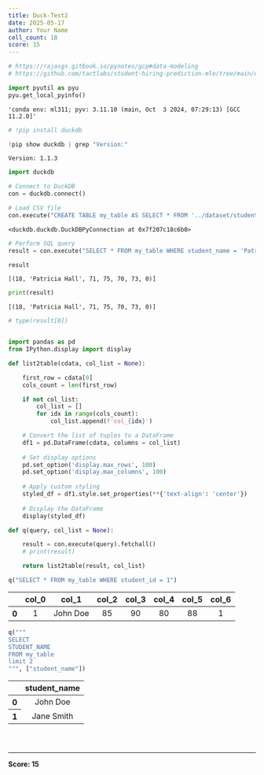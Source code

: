 ```yaml
---
title: Duck-Test2
date: 2025-05-17
author: Your Name
cell_count: 18
score: 15
---
```


```python
# https://rajasgs.gitbook.io/pynotes/gcp#data-modeling
# https://github.com/tactlabs/student-hiring-prediction-mle/tree/main/dataset
```


```python
import pyutil as pyu
pyu.get_local_pyinfo()
```




    'conda env: ml311; pyv: 3.11.10 (main, Oct  3 2024, 07:29:13) [GCC 11.2.0]'




```python
# !pip install duckdb
```


```python
!pip show duckdb | grep "Version:"
```

    Version: 1.1.3



```python
import duckdb
```


```python
# Connect to DuckDB
con = duckdb.connect()
```


```python
# Load CSV file
con.execute("CREATE TABLE my_table AS SELECT * FROM '../dataset/student_data.parquet'")
```




    <duckdb.duckdb.DuckDBPyConnection at 0x7f207c18c6b0>




```python
# Perform SQL query
result = con.execute("SELECT * FROM my_table WHERE student_name = 'Patricia Hall'").fetchall()
```


```python
result
```




    [(18, 'Patricia Hall', 71, 75, 70, 73, 0)]




```python
print(result)
```

    [(18, 'Patricia Hall', 71, 75, 70, 73, 0)]



```python
# type(result[0])
```


```python

import pandas as pd
from IPython.display import display

def list2table(cdata, col_list = None):

    first_row = cdata[0]
    cols_count = len(first_row)

    if not col_list:
        col_list = []
        for idx in range(cols_count):
            col_list.append(f'col_{idx}')

    # Convert the list of tuples to a DataFrame
    df1 = pd.DataFrame(cdata, columns = col_list)
    
    # Set display options
    pd.set_option('display.max_rows', 100)
    pd.set_option('display.max_columns', 100)
    
    # Apply custom styling
    styled_df = df1.style.set_properties(**{'text-align': 'center'})
    
    # Display the DataFrame
    display(styled_df)
```


```python
def q(query, col_list = None):

    result = con.execute(query).fetchall()
    # print(result)

    return list2table(result, col_list)
```


```python
q("SELECT * FROM my_table WHERE student_id = 1")
```


<style type="text/css">
#T_471dc_row0_col0, #T_471dc_row0_col1, #T_471dc_row0_col2, #T_471dc_row0_col3, #T_471dc_row0_col4, #T_471dc_row0_col5, #T_471dc_row0_col6 {
  text-align: center;
}
</style>
<table id="T_471dc">
  <thead>
    <tr>
      <th class="blank level0" >&nbsp;</th>
      <th id="T_471dc_level0_col0" class="col_heading level0 col0" >col_0</th>
      <th id="T_471dc_level0_col1" class="col_heading level0 col1" >col_1</th>
      <th id="T_471dc_level0_col2" class="col_heading level0 col2" >col_2</th>
      <th id="T_471dc_level0_col3" class="col_heading level0 col3" >col_3</th>
      <th id="T_471dc_level0_col4" class="col_heading level0 col4" >col_4</th>
      <th id="T_471dc_level0_col5" class="col_heading level0 col5" >col_5</th>
      <th id="T_471dc_level0_col6" class="col_heading level0 col6" >col_6</th>
    </tr>
  </thead>
  <tbody>
    <tr>
      <th id="T_471dc_level0_row0" class="row_heading level0 row0" >0</th>
      <td id="T_471dc_row0_col0" class="data row0 col0" >1</td>
      <td id="T_471dc_row0_col1" class="data row0 col1" >John Doe</td>
      <td id="T_471dc_row0_col2" class="data row0 col2" >85</td>
      <td id="T_471dc_row0_col3" class="data row0 col3" >90</td>
      <td id="T_471dc_row0_col4" class="data row0 col4" >80</td>
      <td id="T_471dc_row0_col5" class="data row0 col5" >88</td>
      <td id="T_471dc_row0_col6" class="data row0 col6" >1</td>
    </tr>
  </tbody>
</table>




```python
q("""
SELECT 
STUDENT_NAME
FROM my_table
limit 2
""", ["student_name"])
```


<style type="text/css">
#T_12049_row0_col0, #T_12049_row1_col0 {
  text-align: center;
}
</style>
<table id="T_12049">
  <thead>
    <tr>
      <th class="blank level0" >&nbsp;</th>
      <th id="T_12049_level0_col0" class="col_heading level0 col0" >student_name</th>
    </tr>
  </thead>
  <tbody>
    <tr>
      <th id="T_12049_level0_row0" class="row_heading level0 row0" >0</th>
      <td id="T_12049_row0_col0" class="data row0 col0" >John Doe</td>
    </tr>
    <tr>
      <th id="T_12049_level0_row1" class="row_heading level0 row1" >1</th>
      <td id="T_12049_row1_col0" class="data row1 col0" >Jane Smith</td>
    </tr>
  </tbody>
</table>




```python

```


```python

```


```python

```


---
**Score: 15**